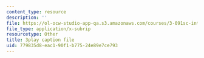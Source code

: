 ```yaml
---
content_type: resource
description: ''
file: https://ol-ocw-studio-app-qa.s3.amazonaws.com/courses/3-091sc-introduction-to-solid-state-chemistry-fall-2010/779835d8eac190f1b77524e89e7ce793_2eLeU6-0W7E.srt
file_type: application/x-subrip
resourcetype: Other
title: 3play caption file
uid: 779835d8-eac1-90f1-b775-24e89e7ce793
---
```

